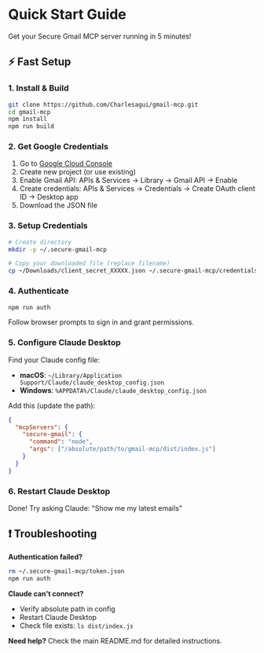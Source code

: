 # Quick Start Guide

Get your Secure Gmail MCP server running in 5 minutes!

## ⚡ Fast Setup

### 1. Install & Build
```bash
git clone https://github.com/Charlesagui/gmail-mcp.git
cd gmail-mcp
npm install
npm run build
```

### 2. Get Google Credentials
1. Go to [Google Cloud Console](https://console.cloud.google.com/)
2. Create new project (or use existing)
3. Enable Gmail API: APIs & Services → Library → Gmail API → Enable
4. Create credentials: APIs & Services → Credentials → Create OAuth client ID → Desktop app
5. Download the JSON file

### 3. Setup Credentials
```bash
# Create directory
mkdir -p ~/.secure-gmail-mcp

# Copy your downloaded file (replace filename)
cp ~/Downloads/client_secret_XXXXX.json ~/.secure-gmail-mcp/credentials.json
```

### 4. Authenticate
```bash
npm run auth
```
Follow browser prompts to sign in and grant permissions.

### 5. Configure Claude Desktop

Find your Claude config file:
- **macOS**: `~/Library/Application Support/Claude/claude_desktop_config.json`
- **Windows**: `%APPDATA%/Claude/claude_desktop_config.json`

Add this (update the path):
```json
{
  "mcpServers": {
    "secure-gmail": {
      "command": "node",
      "args": ["/absolute/path/to/gmail-mcp/dist/index.js"]
    }
  }
}
```

### 6. Restart Claude Desktop

Done! Try asking Claude: "Show me my latest emails"

## ❗ Troubleshooting

**Authentication failed?**
```bash
rm ~/.secure-gmail-mcp/token.json
npm run auth
```

**Claude can't connect?**
- Verify absolute path in config
- Restart Claude Desktop
- Check file exists: `ls dist/index.js`

**Need help?** Check the main README.md for detailed instructions.
